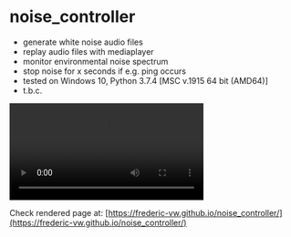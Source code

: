 # noise_controller
- generate white noise audio files
- replay audio files with mediaplayer
- monitor environmental noise spectrum
- stop noise for x seconds if e.g. ping occurs
- tested on Windows 10, Python 3.7.4 [MSC v.1915 64 bit (AMD64)]
- t.b.c.

<video controls=True width="340" src="Figure 1 2022-04-10 10-42-21.mp4"></video>

Check rendered page at: [https://frederic-vw.github.io/noise_controller/](https://frederic-vw.github.io/noise_controller/)
